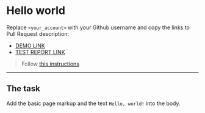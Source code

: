 # Hello world
Replace `<your_account>` with your Github username and copy the links to Pull Request description:
- [DEMO LINK](https://GitRoko.github.io/layout_hello-world/)
- [TEST REPORT LINK](https://GitRoko.github.io/layout_hello-world/report/html_report/)

> Follow [this instructions](https://mate-academy.github.io/layout_task-guideline/#how-to-solve-the-layout-tasks-on-github)
___

## The task
Add the basic page markup and the text `Hello, world!` into the body.
